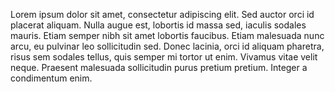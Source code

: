 Lorem ipsum dolor sit amet, consectetur adipiscing elit. Sed auctor orci id placerat aliquam. Nulla augue est, lobortis id massa sed, iaculis sodales mauris. Etiam semper nibh sit amet lobortis faucibus. Etiam malesuada nunc arcu, eu pulvinar leo sollicitudin sed. Donec lacinia, orci id aliquam pharetra, risus sem sodales tellus, quis semper mi tortor ut enim. Vivamus vitae velit neque. Praesent malesuada sollicitudin purus pretium pretium. Integer a condimentum enim.